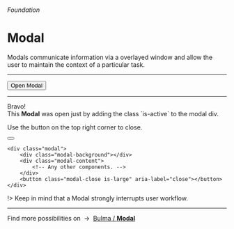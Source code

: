 <h6 class="subtitle is-5 has-text-grey has-text-weight-semibold">Foundation</h6><h1 class="title is-1 has-text-weight-bold">Modal</h1>
<p class="subtitle is-5"><span class="has-text-weight-semibold">Modals</span> communicate information via a overlayed window and allow the user to maintain the context of a particular task.</span></p>

<hr class="is-visible is-large">


<button onclick="openModal()" class="button is-rounded is-outlined is-primary">Open Modal</button>

<hr class="is-small">

<div id="js-modal" class="modal">
    <div class="modal-background" onclick="closeModal()"></div>
    <div class="modal-content">
        <div class="box is-white is-relaxed has-text-centered">
            <div class="title is-spaced is-2">Bravo!</div>
            <div class="subtitle is-5">This <strong>Modal</strong> was open just by adding the class `is-active` to the modal div.</div>
            <p class="has-text-grey has-text-weight-semibold">Use the button on the top right corner to close.</p>
        </div>
    </div>
    <button onclick="closeModal()" class="modal-close is-large" aria-label="close"></button>
</div>

    <div class="modal">
        <div class="modal-background"></div>
        <div class="modal-content">
            <!-- Any other components. -->
        </div>
        <button class="modal-close is-large" aria-label="close"></button>
    </div>


!> Keep in mind that a Modal strongly interrupts user workflow.


<hr class="is-large ">

<div class="box is-bordered">
    Find more possibilities on &nbsp;→&nbsp; <a href="https://bulma.io/documentation/components/modal/" target="blank">Bulma / <strong>Modal</strong></a>
</div>